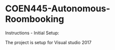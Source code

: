 # COEN445-Autonomous-Roombooking

Instructions - Initial Setup:

The project is setup for Visual studio 2017

